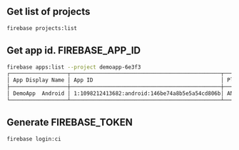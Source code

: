 ## Get list of projects
```sh
firebase projects:list
```

## Get app id. FIREBASE_APP_ID
```sh
firebase apps:list --project demoapp-6e3f3
┌──────────────────┬───────────────────────────────────────────────┬──────────┐
│ App Display Name │ App ID                                        │ Platform │
├──────────────────┼───────────────────────────────────────────────┼──────────┤
│ DemoApp  Android │ 1:1098212413682:android:146be74a8b5e5a54cd806b│ ANDROID  │
└──────────────────┴───────────────────────────────────────────────┴──────────┘
```

## Generate FIREBASE_TOKEN
```
firebase login:ci
```
